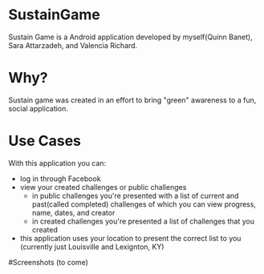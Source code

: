 # SustainGame
Sustain Game is a Android application developed by myself(Quinn Banet), Sara Attarzadeh, and Valencia Richard.

# Why?
Sustain game was created in an effort to bring "green" awareness to a fun, social application. 

# Use Cases
With this application you can:
- log in through Facebook
- view your created challenges or public challenges
  - in public challenges you're presented with a list of current and past(called completed) challenges of which you can view progress, name, dates, and creator
  - in created challenges you're presented a list of challenges that you created
- this application uses your location to present the correct list to you (currently just Louisville and Lexignton, KY)

#Screenshots
(to come)
